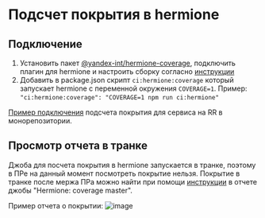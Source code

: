 # Подсчет покрытия в hermione

## Подключение

1. Установить пакет [@yandex-int/hermione-coverage](../../packages/hermione-coverage/), подключить плагин для hermione и настроить сборку согласно [инструкции](../../packages/hermione-coverage/README.md)
2. Добавить в package.json скрипт `ci:hermione:coverage` который запускает hermione с переменной окружения `COVERAGE=1`. Пример: `"ci:hermione:coverage": "COVERAGE=1 npm run ci:hermione"`

[Пример подключения](https://a.yandex-team.ru/review/1896796/files/f624129abbf8b37a49e103d61868102b20fa2a05) подсчета покрытия для сервиса на RR в монорепозитории.

## Просмотр отчета в транке

Джоба для посчета покрытия в hermione запускается в транке, поэтому в ПРе на данный момент посмотреть покрытие нельзя. Покрытие в транке после мержа ПРа можно найти при помощи [инструкции](./find-trunk-build.md) в отчете джобы "Hermione: coverage master".

Пример отчета о покрытии: ![image](../../images/hermione-coverage.png)

